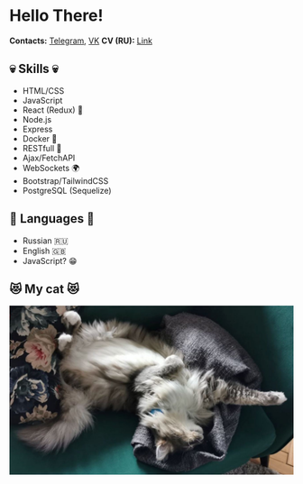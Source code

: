 # Hello There!

**Contacts:** [Telegram](https://t.me/acopalypse 'https://t.me/acopalypse'), [VK](https://vk.com/dumasa 'https://vk.com/dumasa')
**CV (RU):** [Link](https://www.canva.com/design/DAEopmb6AWw/GnbnjXUY2FzeRxxrAChFjw/view?utm_content=DAEopmb6AWw&utm_campaign=designshare&utm_medium=link&utm_source=publishsharelink 'https://www.canva.com/design/DAEopmb6AWw/GnbnjXUY2FzeRxxrAChFjw/view?utm_content=DAEopmb6AWw&utm_campaign=designshare&utm_medium=link&utm_source=publishsharelink')

## 💀 Skills 💀

- HTML/CSS
- JavaScript
- React (Redux) 🚀
- Node.js
- Express
- Docker 🐳
- RESTfull 🍬
- Ajax/FetchAPI
- WebSockets 🌍
- Bootstrap/TailwindCSS
- PostgreSQL (Sequelize)

## 🚩 Languages 🚩

- Russian 🇷🇺
- English 🇬🇧
- JavaScript? 😁

## 😻 My cat 😻

![Cat](/img/cat-img.jpg)
